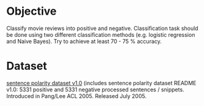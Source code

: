 # Objective
Classify movie reviews into positive and negative. Classification task should be done using two different classification methods (e.g. logistic regression and Naive Bayes). Try to achieve at least 70 - 75 % accuracy.

# Dataset
[sentence polarity dataset v1.0](https://www.cs.cornell.edu/people/pabo/movie-review-data/) (includes sentence polarity dataset README v1.0: 5331 positive and 5331 negative processed sentences / snippets. Introduced in Pang/Lee ACL 2005. Released July 2005.
